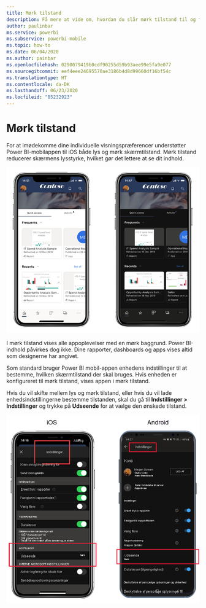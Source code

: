 ```yaml
---
title: Mørk tilstand
description: Få mere at vide om, hvordan du slår mørk tilstand til og fra.
author: paulinbar
ms.service: powerbi
ms.subservice: powerbi-mobile
ms.topic: how-to
ms.date: 06/04/2020
ms.author: painbar
ms.openlocfilehash: 0290079419b0cdf90255d59b93aee99e5fa9e077
ms.sourcegitcommit: eef4eee24695570ae3186b4d8d99660df16bf54c
ms.translationtype: HT
ms.contentlocale: da-DK
ms.lasthandoff: 06/23/2020
ms.locfileid: "85232923"
---
```

# <a name="dark-mode"></a>Mørk tilstand

For at imødekomme dine individuelle visningspræferencer understøtter Power BI-mobilappen til iOS både lys og mørk skærmtilstand. Mørk tilstand reducerer skærmens lysstyrke, hvilket gør det lettere at se dit indhold.

![Mørk versus lys tilstand](media/mobile-apps-dark-mode/powerbi-mobile-darkmode-lightmode.png)

 I mørk tilstand vises alle appoplevelser med en mørk baggrund. Power BI-indhold påvirkes dog ikke. Dine rapporter, dashboards og apps vises altid som designerne har angivet.
 
 Som standard bruger Power BI mobil-appen enhedens indstillinger til at bestemme, hvilken skærmtilstand der skal bruges. Hvis enheden er konfigureret til mørk tilstand, vises appen i mørk tilstand.
 
 Hvis du vil skifte mellem lys og mørk tilstand, eller hvis du vil lade enhedsindstillingerne bestemme tilstanden, skal du gå til **Indstillinger > Indstillinger** og trykke på **Udseende** for at vælge den ønskede tilstand.

![Indstillinger for udseende](media/mobile-apps-dark-mode/powerbi-mobile-appearance-settings.png)